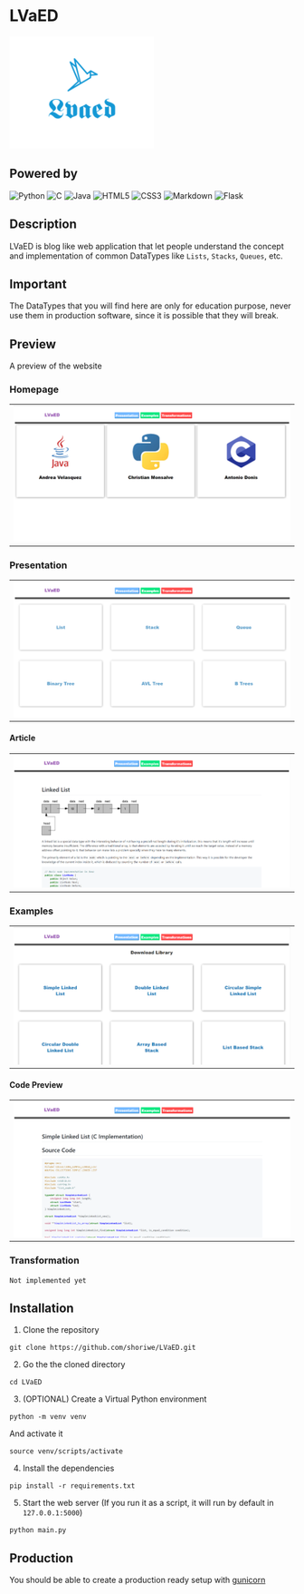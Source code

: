 # LVaED

![](https://github.com/shoriwe/LVaED/raw/main/static/img/logo.PNG)

## Powered by

<img alt="Python" src="https://img.shields.io/badge/python%20-%2314354C.svg?&style=for-the-badge&logo=python&logoColor=white"/> <img alt="C" src="https://img.shields.io/badge/c%20-%2300599C.svg?&style=for-the-badge&logo=c&logoColor=white"/> <img alt="Java" src="https://img.shields.io/badge/java-%23ED8B00.svg?&style=for-the-badge&logo=java&logoColor=white"/> <img alt="HTML5" src="https://img.shields.io/badge/html5%20-%23E34F26.svg?&style=for-the-badge&logo=html5&logoColor=white"/> <img alt="CSS3" src="https://img.shields.io/badge/css3%20-%231572B6.svg?&style=for-the-badge&logo=css3&logoColor=white"/> <img alt="Markdown" src="https://img.shields.io/badge/markdown-%23000000.svg?&style=for-the-badge&logo=markdown&logoColor=white"/> <img alt="Flask" src="https://img.shields.io/badge/flask%20-%23000.svg?&style=for-the-badge&logo=flask&logoColor=white"/>

## Description

LVaED is blog like web application that let people understand the concept and implementation of common DataTypes like `Lists`, `Stacks`, `Queues`, etc.

## Important

The DataTypes that you will find here are only for education purpose, never use them in production software, since it is possible that they will break.

## Preview

A preview of the website

### Homepage

<table><tr><td>
    <img src="https://github.com/shoriwe/LVaED/raw/main/resources/HomePage.PNG" />
</td></tr></table>

### Presentation

<table><tr><td>
    <img src="https://github.com/shoriwe/LVaED/raw/main/resources/Presentation.PNG"/>
</td></tr></table>

#### Article

<table><tr><td>
    <img src="https://github.com/shoriwe/LVaED/raw/main/resources/Article.PNG"/>
</td></tr></table>

### Examples

<table><tr><td>
    <img src="https://github.com/shoriwe/LVaED/raw/main/resources/Examples.PNG"/>
</td></tr></table>

#### Code Preview

<table><tr><td>
    <img src="https://github.com/shoriwe/LVaED/raw/main/resources/CodePreview.PNG"/>
</td></tr></table>

### Transformation

```
Not implemented yet
```

## Installation

1. Clone the repository

```shell script
git clone https://github.com/shoriwe/LVaED.git
```

2. Go the the cloned directory

```shell script
cd LVaED
```

3. (OPTIONAL) Create a Virtual Python environment

```shell script
python -m venv venv
```

And activate it

```shell script
source venv/scripts/activate
```

4. Install the dependencies

```shell script
pip install -r requirements.txt
```

5. Start the web server (If you run it as a script, it will run by default in `127.0.0.1:5000`)

```shell script
python main.py
```

## Production

You should be able to create a production ready setup with [gunicorn](https://gunicorn.org/)

